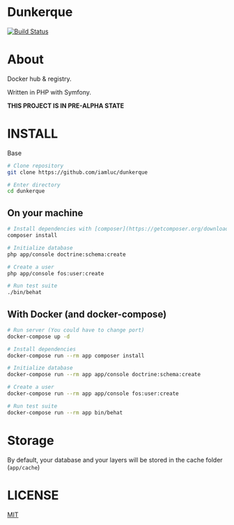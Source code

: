 Dunkerque
=========

[![Build Status](https://api.travis-ci.org/datatheke/DatathekePagerBundle.png?branch=master)](https://travis-ci.org/datatheke/DatathekePagerBundle)

# About

Docker hub & registry.

Written in PHP with Symfony.

**THIS PROJECT IS IN PRE-ALPHA STATE**

# INSTALL

Base

```sh
# Clone repository
git clone https://github.com/iamluc/dunkerque

# Enter directory
cd dunkerque
```

## On your machine

```sh
# Install dependencies with [composer](https://getcomposer.org/download/)
composer install

# Initialize database
php app/console doctrine:schema:create

# Create a user
php app/console fos:user:create

# Run test suite
./bin/behat
```

## With Docker (and docker-compose)

```sh
# Run server (You could have to change port)
docker-compose up -d

# Install dependencies
docker-compose run --rm app composer install

# Initialize database
docker-compose run --rm app app/console doctrine:schema:create

# Create a user
docker-compose run --rm app app/console fos:user:create

# Run test suite
docker-compose run --rm app bin/behat
```

# Storage

By default, your database and your layers will be stored in the cache folder (`app/cache`)

# LICENSE

[MIT](https://opensource.org/licenses/MIT)
